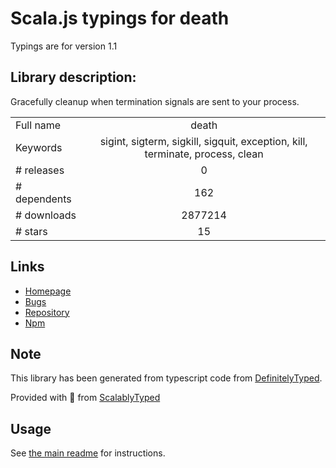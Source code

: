 
# Scala.js typings for death

Typings are for version 1.1

## Library description:
Gracefully cleanup when termination signals are sent to your process.

|                    |                 |
| ------------------ | :-------------: |
| Full name          | death |
| Keywords           | sigint, sigterm, sigkill, sigquit, exception, kill, terminate, process, clean |
| # releases         | 0 |
| # dependents       | 162 |
| # downloads        | 2877214 |
| # stars            | 15 |

## Links
- [Homepage](https://github.com/jprichardson/node-death#readme)
- [Bugs](https://github.com/jprichardson/node-death/issues)
- [Repository](https://github.com/jprichardson/node-death)
- [Npm](https://www.npmjs.com/package/death)
    


## Note
This library has been generated from typescript code from [DefinitelyTyped](https://definitelytyped.org).

Provided with :purple_heart: from [ScalablyTyped](https://github.com/oyvindberg/ScalablyTyped)

## Usage
See [the main readme](../../readme.md) for instructions.



